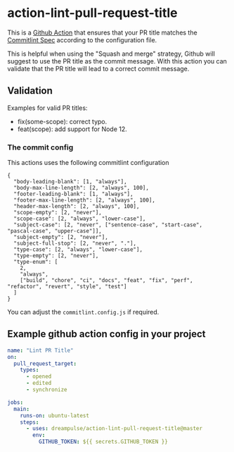 # action-lint-pull-request-title

This is a [Github Action](https://github.com/features/actions) that ensures that your PR title matches the [Commitlint Spec](https://github.com/conventional-changelog/commitlint) according to the configuration file.

This is helpful when using the "Squash and merge" strategy, Github will suggest to use the PR title as the commit message. With this action you can validate that the PR title will lead to a correct commit message.

## Validation

Examples for valid PR titles:
- fix(some-scope): correct typo.
- feat(scope): add support for Node 12.

### The commit config

This actions uses the following commitlint configuration

```
{
  "body-leading-blank": [1, "always"],
  "body-max-line-length": [2, "always", 100],
  "footer-leading-blank": [1, "always"],
  "footer-max-line-length": [2, "always", 100],
  "header-max-length": [2, "always", 100],
  "scope-empty": [2, "never"],
  "scope-case": [2, "always", "lower-case"],
  "subject-case": [2, "never", ["sentence-case", "start-case", "pascal-case", "upper-case"]],
  "subject-empty": [2, "never"],
  "subject-full-stop": [2, "never", "."],
  "type-case": [2, "always", "lower-case"],
  "type-empty": [2, "never"],
  "type-enum": [
    2,
    "always",
    ["build", "chore", "ci", "docs", "feat", "fix", "perf", "refactor", "revert", "style", "test"]
  ]
}
```

You can adjust the `commitlint.config.js` if required.


## Example github action config in your project

```yml
name: "Lint PR Title"
on:
  pull_request_target:
    types:
      - opened
      - edited
      - synchronize

jobs:
  main:
    runs-on: ubuntu-latest
    steps:
      - uses: dreampulse/action-lint-pull-request-title@master
        env:
          GITHUB_TOKEN: ${{ secrets.GITHUB_TOKEN }}
```
